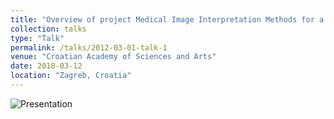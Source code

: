 ```yaml
---
title: "Overview of project Medical Image Interpretation Methods for a Detailed Heart Health Analysis"
collection: talks
type: "Talk"
permalink: /talks/2012-03-01-talk-1
venue: "Croatian Academy of Sciences and Arts"
date: 2018-03-12
location: "Zagreb, Croatia"
---
```


![Presentation](https://www.youtube.com/watch?v=9NRMHfPRFJE&t=101s "Little red riding hood - Click to Watch!")
